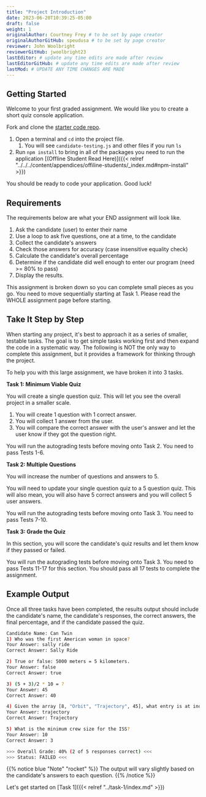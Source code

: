```yaml
---
title: "Project Introduction"
date: 2023-06-20T10:39:25-05:00
draft: false
weight: 1
originalAuthor: Courtney Frey # to be set by page creator
originalAuthorGitHub: speudusa # to be set by page creator
reviewer: John Woolbright
reviewerGitHub: jwoolbright23
lastEditor: # update any time edits are made after review
lastEditorGitHub: # update any time edits are made after review
lastMod: # UPDATE ANY TIME CHANGES ARE MADE
---
```


## Getting Started

Welcome to your first graded assignment.  We would like you to create a short quiz console application.

Fork and clone the [starter code repo](https://github.com/LaunchCodeEducation/Candidate-Testing-Autograded/tree/main).

1. Open a terminal and `cd` into the project file.
   1. You will see `candidate-testing.js` and other files if you run `ls`
1. Run `npm install` to bring in all of the packages you need to run the application [(Offline Student Read Here)]({{< relref "../../../content/appendices/offiline-students/_index.md#npm-install" >}})

You should be ready to code your application.  Good luck! 


## Requirements

The requirements below are what your END assignment will look like. 

1. Ask the candidate (user) to enter their name
1. Use a loop to ask five questions, one at a time, to the candidate
1. Collect the candidate's answers
1. Check those answers for accuracy (case insensitive equality check)
1. Calculate the candidate's overall percentage
1. Determine if the candidate did well enough to enter our program (need >= 80% to pass)
1. Display the results.

This assignment is broken down so you can complete small pieces as you go. You need to move sequentially starting at Task 1. Please read the WHOLE assignment page before starting.

## Take It Step by Step
When starting any project, it's best to approach it as a series of smaller, testable tasks. The goal is to get simple tasks working first and then expand the code in a systematic way. The following is NOT the only way to complete this assignment, but it provides a framework for thinking through the project.

To help you with this large assignment, we have broken it into 3 tasks.

**Task 1: Minimum Viable Quiz**

You will create a single question quiz.  This will let you see the overall project in a smaller scale.
   1. You will create 1 question with 1 correct answer.  
   1. You will collect 1 answer from the user.
   1. You will compare the correct answer with the user's answer and let the user know if they got the question right.

You will run the autograding tests before moving onto Task 2.  You need to pass Tests 1-6.

**Task 2: Multiple Questions**

You will increase the number of questions and answers to 5.  

You will need to update your single question quiz to a 5 question quiz. 
This will also mean, you will also have 5 correct answers and you will collect 5 user answers.

You will run the autograding tests before moving onto Task 3.  You need to pass Tests 7-10.

**Task 3: Grade the Quiz**

In this section, you will score the candidate's quiz results and let them know if they passed or failed.

You will run the autograding tests before moving onto Task 3.  You need to pass Tests 11-17 for this section.  You should pass all 17 tests to complete the assignment.

## Example Output

Once all three tasks have been completed, the results output should include the candidate's name, the candidate's responses, the correct answers, the final percentage, and if the candidate passed the quiz.

```bash
Candidate Name: Can Twin
1) Who was the first American woman in space?
Your Answer: sally ride
Correct Answer: Sally Ride

2) True or false: 5000 meters = 5 kilometers.
Your Answer: false
Correct Answer: true

3) (5 + 3)/2 * 10 = ?
Your Answer: 45
Correct Answer: 40

4) Given the array [8, "Orbit", "Trajectory", 45], what entry is at index 2?
Your Answer: trajectory
Correct Answer: Trajectory

5) What is the minimum crew size for the ISS?
Your Answer: 10
Correct Answer: 3

>>> Overall Grade: 40% (2 of 5 responses correct) <<<
>>> Status: FAILED <<<
```

{{% notice blue "Note" "rocket" %}} 
 The output will vary slightly based on the candidate's answers to each question.
{{% /notice %}}

Let's get started on [Task 1]({{< relref "../task-1/index.md" >}})


